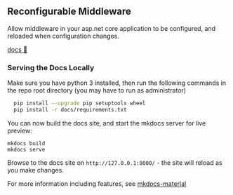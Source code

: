 ## Reconfigurable Middleware

Allow middleware in your asp.net core application to be configured, and reloaded when configuration changes.

[docs :open_book:](https://dazinator.github.io/[Project-Name]/)

### Serving the Docs Locally

Make sure you have python 3 installed, then run the following commands in the repo root directory (you may have to run as administrator)

```sh
  pip install --upgrade pip setuptools wheel
  pip install -r docs/requirements.txt 
```

You can now build the docs site, and start the mkdocs server for live preview:

```
mkdocs build
mkdocs serve
```

Browse to the docs site on `http://127.0.0.1:8000/` - the site will reload as you make changes.

For more information including features, see [mkdocs-material](https://squidfunk.github.io/mkdocs-material/)
